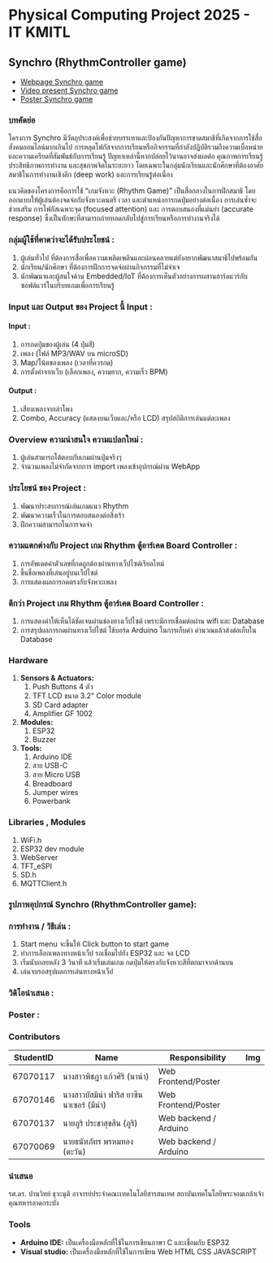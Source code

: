 # Physical Computing Project 2025 - IT KMITL

## Synchro (RhythmController game)

- [Webpage Synchro game](https://ganksterphy.github.io/Synchro/)
- [Video present Synchro game](https://youtube.com)
- [Poster Synchro game](https://youtube.com)

### บทคัดย่อ

โครงการ Synchro มีวัตถุประสงค์เพื่อช่วยบรรเทาและป้องกันปัญหาการขาดสมาธิที่เกิดจากการใช้สื่อสังคมออนไลน์มากเกินไป การหลุดโฟกัสจากการเรียนหรือกิจกรรมที่กำลังปฏิบัติรวมถึงความเบื่อหน่ายและความเครียดที่สัมพันธ์กับการเรียนรู้ ปัญหาเหล่านี้หากปล่อยไว้นานอาจส่งผลต่อ คุณภาพการเรียนรู้ ประสิทธิภาพการทำงาน และสุขภาพจิตในระยะยาว โดยเฉพาะในกลุ่มนักเรียนและนักศึกษาที่ต้องอาศัยสมาธิในการทำงานเชิงลึก (deep work) และการเรียนรู้ต่อเนื่อง

แนวคิดของโครงการคือการใช้ “เกมจังหวะ (Rhythm Game)” เป็นสื่อกลางในการฝึกสมาธิ โดยออกแบบให้ผู้เล่นต้องจดจ่อกับจังหวะดนตรี เวลา และตำแหน่งการกดปุ่มอย่างต่อเนื่อง การเล่นซ้ำจะช่วยเสริม การโฟกัสเฉพาะจุด (focused attention) และ การตอบสนองที่แม่นยำ (accurate response) ซึ่งเป็นทักษะที่สามารถถ่ายทอดกลับไปสู่การเรียนหรือการทำงานจริงได้

### กลุ่มผู้ใช้ที่คาดว่าจะได้รับประโยชน์ :
1. ผู้เล่นทั่วไป ที่ต้องการสื่อเพื่อความเพลิดเพลินและผ่อนคลายแต่ยังอยากพัฒนาสมาธิไปพร้อมกัน
2. นักเรียน/นักศึกษา ที่ต้องการฝึกการจดจ่อผ่านกิจกรรมที่ไม่จำเจ
3. นักพัฒนาและผู้สนใจด้าน Embedded/IoT ที่ต้องการเห็นตัวอย่างการผสานฮาร์ดแวร์กับซอฟต์แวร์ในบริบทเกมเพื่อการเรียนรู้

### Input และ Output ของ Project นี้ Input :
#### Input : 
1. การกดปุ่มของผู้เล่น (4 ปุ่มสี)
2. เพลง (ไฟล์ MP3/WAV บน microSD)
3. Map/โน้ตของเพลง (เวลาที่ควรกด)
4. การตั้งค่าจากเว็บ (เลือกเพลง, ความยาก, ความเร็ว BPM)
#### Output : 
1. เสียงเพลงจากลำโพง
2. Combo, Accuracy (แสดงบนเว็บและ/หรือ LCD) สรุปสถิติการเล่นแต่ละเพลง

### Overview ความน่าสนใจ ความแปลกใหม่ :
1. ผู้เล่นสามารถโต้ตอบกับเกมผ่านปุ่มจริงๆ
2. จำนวนเพลงไม่จำกัดจากการ import เพลงเข้าอุปกรณ์ผ่าน WebApp
### ประโยชน์​ ของ Project :
1. พัฒนาประสบการณ์เล่นเกมแนว Rhythm
2. พัฒนาความเร็วในการตอบสนองต่อสิ่งเร้า
3. ฝึกความสามารถในการจดจำ
### ความแตกต่างกับ Project เกม Rhythm ตู้อาร์เคด Board Controller :
1. การอัพเดตค่าตัวเลขที่กดถูกต้องผ่านทางเว็ปไซต์เรียลไทม์
2. ขึ้นชื่อเพลงที่เล่นอยู่บนเว็ปไซต์
3. การแสดงผลการกดตรงกับจังหวะเพลง
### ดีกว่า Project เกม Rhythm ตู้อาร์เคด Board Controller :
1. การแสดงค่าให้เห็นได้ชัดเจนผ่านช่องทางเว็ปไซต์ เพราะมีการเชื่อมต่อผ่าน wifi และ Database
2. การสรุปผลการกดผ่านทางเว็ปไซต์ ใช้บอร์ด Arduino ในการเก็บค่า คำนวณแล้วส่งต่อเก็บใน Database

### Hardware
1. **Sensors & Actuators:** 
    1. Push Buttons 4 ตัว 
    2. TFT LCD ขนาด 3.2" Color module
    3. SD Card adapter
    4. Amplifier GF 1002
2. **Modules:** 
    1. ESP32
    2. Buzzer
3. **Tools:**  
    1. Arduino IDE
    2. สาย USB-C
    3. สาย Micro USB
    4. Breadboard
    5. Jumper wires
    6. Powerbank

### Libraries , Modules
1. WiFi.h
2. ESP32 dev module
3. WebServer
4. TFT_eSPI
5. SD.h
6. MQTTClient.h

### รูปภาพอุปกรณ์ Synchro (RhythmController game):

### การทำงาน / วิธีเล่น :
1. Start menu จะขึ้นให้ Click button to start game
2. ทำการเลือกเพลงทางหน้าเว็ป รอเชื่อมไปยัง ESP32 และ จอ LCD
3. เริ่มนับถอยหลัง 3 วินาที แล้วเริ่มเล่นเกม กดปุ่มให้ตรงกับจังหวะสีที่ตกมาจากด้านบน
4. เล่นจบรอสรุปผลการเล่นทางหน้าเว็ป
### วิดิโอนำเสนอ :

### Poster :

### Contributors

| StudentID       | Name                                  | Responsibility                      | Img                                                                             |
|----------|---------------------------------------|--------------------------------|---------------------------------------------------------------------------------|
| 67070117 | นางสาวพิชฎา แก้วศิริ (นาน่า)          | Web Frontend/Poster | |
| 67070146 | นางสาวยัสมิน่า ฟาริส ยาซีน นาเซอร์ (มีน่า) | Web Frontend/Poster | |
| 67070137 | นายภูริ ประชาสุขสิน  (ภูริ)          | Web backend / Arduino | |
| 67070069 | นายธนัทภัทร พรหมทอง (ตะวัน)        | Web backend / Arduino | |


### นำเสนอ

รศ.ดร. ปานวิทย์ ธุวะนุติ
อาจารย์ประจำคณะเทคโนโลยีสารสนเทศ สถาบันเทคโนโลยีพระจอมเกล้าเจ้าคุณทหารลาดกระบัง
### Tools
- **Arduino IDE:** เป็นเครื่องมือหลักที่ใช้ในการเขียนภาษา C และเชื่อมกับ ESP32
- **Visual studio:** เป็นเครื่องมือหลักที่ใช้ในการเขียน Web HTML CSS JAVASCRIPT
